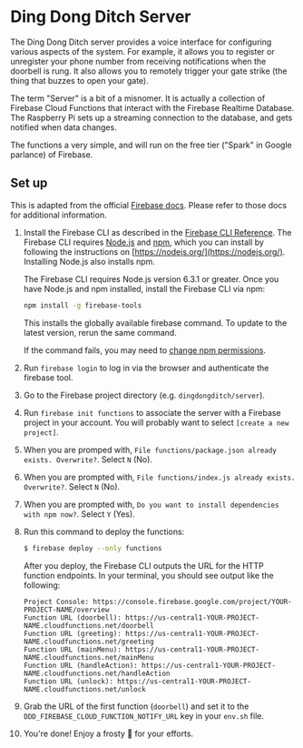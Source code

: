Ding Dong Ditch Server
======================

The Ding Dong Ditch server provides a voice interface for configuring various aspects
of the system. For example, it allows you to register or unregister your phone
number from receiving notifications when the doorbell is rung. It also allows
you to remotely trigger your gate strike (the thing that buzzes to open your gate).

The term "Server" is a bit of a misnomer. It is actually a collection of Firebase
Cloud Functions that interact with the Firebase Realtime Database. The Raspberry Pi
sets up a streaming connection to the database, and gets notified when data changes.

The functions a very simple, and will run on the free tier ("Spark" in Google parlance)
of Firebase.

Set up
------
This is adapted from the official [Firebase docs](https://firebase.google.com/docs/functions/get-started). Please refer to those docs for additional information.

1. Install the Firebase CLI as described in the [Firebase CLI Reference](https://firebase.google.com/docs/cli/  ). The Firebase CLI requires [Node.js](https://nodejs.org/) and [npm](https://www.npmjs.org/), which you can install by following the instructions on [https://nodejs.org/](https://nodejs.org/). Installing Node.js also installs npm.

    The Firebase CLI requires Node.js version 6.3.1 or greater. Once you have Node.js and npm installed, install the Firebase CLI via npm:

    ```bash
    npm install -g firebase-tools
    ```

    This installs the globally available firebase command. To update to the latest version, rerun the same command.

    If the command fails, you may need to [change npm permissions](https://docs.npmjs.com/getting-started/fixing-npm-permissions).

2. Run `firebase login` to log in via the browser and authenticate the firebase tool.

3. Go to the Firebase project directory (e.g. `dingdongditch/server`).

4. Run `firebase init functions` to associate the server with a Firebase project in your account. You will probably want to select `[create a new project]`.

5. When you are promped with, `File functions/package.json already exists. Overwrite?`. Select `N` (No).

6. When you are prompted with, `File functions/index.js already exists. Overwrite?`. Select `N` (No).

7. When you are prompted with, `Do you want to install dependencies with npm now?`. Select `Y` (Yes).

8. Run this command to deploy the functions:

    ```bash
    $ firebase deploy --only functions
    ```

    After you deploy, the Firebase CLI outputs the URL for the HTTP function endpoints. In your terminal, you should see output like the following:

    ```
    Project Console: https://console.firebase.google.com/project/YOUR-PROJECT-NAME/overview
    Function URL (doorbell): https://us-central1-YOUR-PROJECT-NAME.cloudfunctions.net/doorbell
    Function URL (greeting): https://us-central1-YOUR-PROJECT-NAME.cloudfunctions.net/greeting
    Function URL (mainMenu): https://us-central1-YOUR-PROJECT-NAME.cloudfunctions.net/mainMenu
    Function URL (handleAction): https://us-central1-YOUR-PROJECT-NAME.cloudfunctions.net/handleAction
    Function URL (unlock): https://us-central1-YOUR-PROJECT-NAME.cloudfunctions.net/unlock
    ```

9. Grab the URL of the first function (`doorbell`) and set it to the `DDD_FIREBASE_CLOUD_FUNCTION_NOTIFY_URL` key in your `env.sh` file.

10. You're done! Enjoy a frosty :beer: for your efforts.
